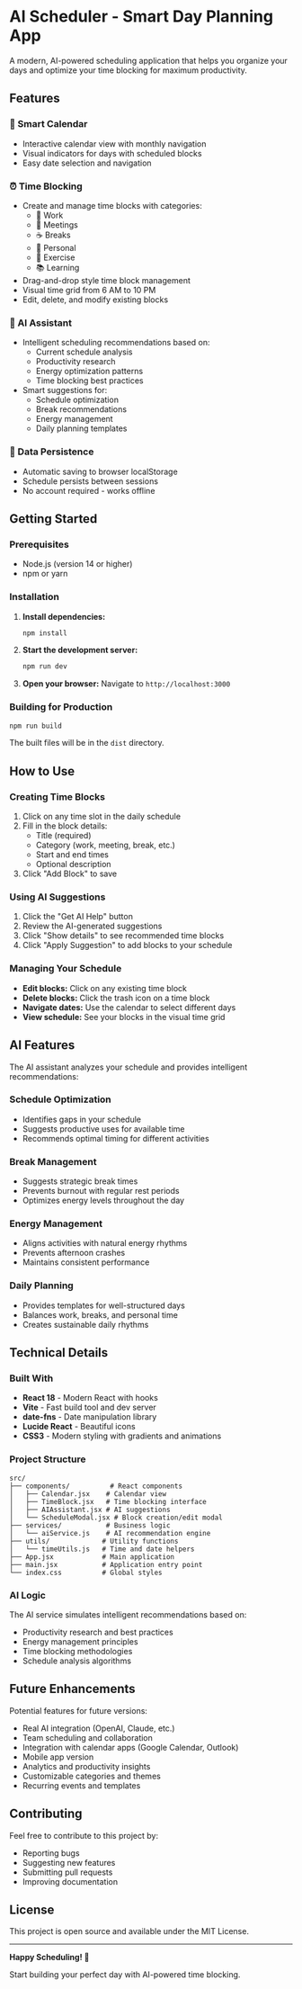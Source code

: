 # AI Scheduler - Smart Day Planning App

A modern, AI-powered scheduling application that helps you organize your days and optimize your time blocking for maximum productivity.

## Features

### 📅 Smart Calendar
- Interactive calendar view with monthly navigation
- Visual indicators for days with scheduled blocks
- Easy date selection and navigation

### ⏰ Time Blocking
- Create and manage time blocks with categories:
  - 💼 Work
  - 🤝 Meetings
  - ☕ Breaks
  - 👤 Personal
  - 🏃 Exercise
  - 📚 Learning
- Drag-and-drop style time block management
- Visual time grid from 6 AM to 10 PM
- Edit, delete, and modify existing blocks

### 🤖 AI Assistant
- Intelligent scheduling recommendations based on:
  - Current schedule analysis
  - Productivity research
  - Energy optimization patterns
  - Time blocking best practices
- Smart suggestions for:
  - Schedule optimization
  - Break recommendations
  - Energy management
  - Daily planning templates

### 💾 Data Persistence
- Automatic saving to browser localStorage
- Schedule persists between sessions
- No account required - works offline

## Getting Started

### Prerequisites
- Node.js (version 14 or higher)
- npm or yarn

### Installation

1. **Install dependencies:**
   ```bash
   npm install
   ```

2. **Start the development server:**
   ```bash
   npm run dev
   ```

3. **Open your browser:**
   Navigate to `http://localhost:3000`

### Building for Production

```bash
npm run build
```

The built files will be in the `dist` directory.

## How to Use

### Creating Time Blocks
1. Click on any time slot in the daily schedule
2. Fill in the block details:
   - Title (required)
   - Category (work, meeting, break, etc.)
   - Start and end times
   - Optional description
3. Click "Add Block" to save

### Using AI Suggestions
1. Click the "Get AI Help" button
2. Review the AI-generated suggestions
3. Click "Show details" to see recommended time blocks
4. Click "Apply Suggestion" to add blocks to your schedule

### Managing Your Schedule
- **Edit blocks:** Click on any existing time block
- **Delete blocks:** Click the trash icon on a time block
- **Navigate dates:** Use the calendar to select different days
- **View schedule:** See your blocks in the visual time grid

## AI Features

The AI assistant analyzes your schedule and provides intelligent recommendations:

### Schedule Optimization
- Identifies gaps in your schedule
- Suggests productive uses for available time
- Recommends optimal timing for different activities

### Break Management
- Suggests strategic break times
- Prevents burnout with regular rest periods
- Optimizes energy levels throughout the day

### Energy Management
- Aligns activities with natural energy rhythms
- Prevents afternoon crashes
- Maintains consistent performance

### Daily Planning
- Provides templates for well-structured days
- Balances work, breaks, and personal time
- Creates sustainable daily rhythms

## Technical Details

### Built With
- **React 18** - Modern React with hooks
- **Vite** - Fast build tool and dev server
- **date-fns** - Date manipulation library
- **Lucide React** - Beautiful icons
- **CSS3** - Modern styling with gradients and animations

### Project Structure
```
src/
├── components/          # React components
│   ├── Calendar.jsx    # Calendar view
│   ├── TimeBlock.jsx   # Time blocking interface
│   ├── AIAssistant.jsx # AI suggestions
│   └── ScheduleModal.jsx # Block creation/edit modal
├── services/           # Business logic
│   └── aiService.js    # AI recommendation engine
├── utils/             # Utility functions
│   └── timeUtils.js   # Time and date helpers
├── App.jsx            # Main application
├── main.jsx           # Application entry point
└── index.css          # Global styles
```

### AI Logic
The AI service simulates intelligent recommendations based on:
- Productivity research and best practices
- Energy management principles
- Time blocking methodologies
- Schedule analysis algorithms

## Future Enhancements

Potential features for future versions:
- Real AI integration (OpenAI, Claude, etc.)
- Team scheduling and collaboration
- Integration with calendar apps (Google Calendar, Outlook)
- Mobile app version
- Analytics and productivity insights
- Customizable categories and themes
- Recurring events and templates

## Contributing

Feel free to contribute to this project by:
- Reporting bugs
- Suggesting new features
- Submitting pull requests
- Improving documentation

## License

This project is open source and available under the MIT License.

---

**Happy Scheduling! 🚀**

Start building your perfect day with AI-powered time blocking.
